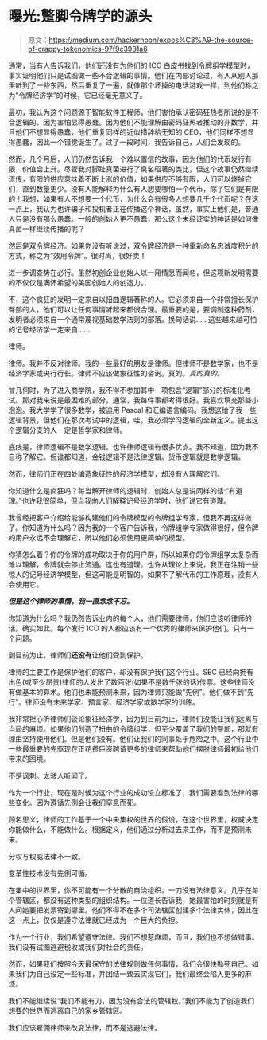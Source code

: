 # 曝光:蹩脚令牌学的源头

> 原文：<https://medium.com/hackernoon/expos%C3%A9-the-source-of-crappy-tokenomics-97f9c3931a6>

通常，当有人告诉我们，他们还没有为他们的 ICO 白皮书找到令牌组学模型时，事实证明他们只是试图做一些不合逻辑的事情。他们在内部讨论过，有人从别人那里听到了一些东西，然后重复了一遍，就像那个坏掉的电话游戏一样，到他们称之为“令牌经济学”的时候，它已经毫无意义了。

最初，我认为这个问题源于智能软件工程师，他们害怕承认密码狂热者所说的是不合逻辑的，因为害怕显得愚蠢。因为他们不能理解由密码狂热者推动的非数学，并且他们不想显得愚蠢，他们重复同样的近似措辞给无知的 CEO，他们同样不想显得愚蠢，因此一个错觉诞生了。过了一段时间，我告诉自己，人们会发现的。

然而，几个月后，人们仍然告诉我一个难以置信的故事，因为他们的代币发行有限，价值会上升。尽管我对脚趾真菌进行了臭名昭著的类比，但这个故事仍然继续流传，有限的供应意味着不断上涨的价值，如果供应不够有限，人们可以烧掉它们，直到数量更少。没有人能解释为什么有人想要哪怕一个代币，除了它们是有限的！我想，如果有人不想要一个代币，为什么会有很多人想要几千个代币呢？在这一点上，我认为也许骗子和投机者正在传播这个神话，虽然，事实上他们是，普通人只是没有那么愚蠢。一般的创始人更不愚蠢，那么这个未经证实的神话是如何像真菌一样继续传播的呢？

然后是[双令牌经济](/@rebeccarachmany/there-is-no-such-thing-as-a-two-token-economy-cc95142799fb)。如果你没有听说过，双令牌经济是一种重新命名忠诚度积分的方式，称之为“效用令牌”。很时尚，很好卖！

进一步调查势在必行。虽然初创企业创始人以一厢情愿而闻名，但这项新发明需要的不仅仅是满怀希望的美国创始人的创造力。

不，这个疯狂的发明一定来自以扭曲逻辑著称的人。它必须来自一个非常擅长保护臀部的人，他们可以让任何事情听起来都很合理。最重要的是，要调制这种药剂，发明者必须来自一个通常蔑视基础数学法则的部落。换句话说……这些越来越可怕的记号经济学一定来自……

律师。

律师。我并不反对律师。我的一些最好的朋友是律师。但律师不是数学家，也不是经济学家或央行行长。律师不应该做象征性的咨询。真的。*真的真的。*

曾几何时，为了进入商学院，我不得不参加其中一项包含“逻辑”部分的标准化考试。那对我来说是最困难的部分。通常，我每件事都考得很好。我喜欢填充那些小泡泡。我大学学了很多数学，被迫用 Pascal 和汇编语言编码。我想这给了我一些逻辑背景，但他们在那次考试中的逻辑，哇。我必须学习逻辑的全新定义。提出这个逻辑分支的人一定是哲学家和律师。

底线是，律师逻辑不是数学逻辑。也许律师逻辑有很多优点。我不知道，因为我不自称了解它。但谁都知道，金钱逻辑不是法律逻辑。货币逻辑就是数学逻辑。

然而，律师们正在四处编造象征性的经济学模型，却没有人理解它们。

你知道什么是疯狂吗？每当解开律师的逻辑时，创始人总是说同样的话:“有道理。”也许我很简单，但当我向人们解释记号经济学时，他们说它有道理。

我曾经把客户介绍给能够构建他们的令牌模型的令牌组学专家，但我不再这样做了。你知道为什么吗？因为我的一个客户告诉我，令牌组学专家做得很好，但令牌的用户永远不会理解它，所以他们必须使用更简单的模型。

你猜怎么着？你的令牌的成功取决于你的用户群，所以如果你的令牌组学太复杂而难以理解，令牌就会停止流通。这也有道理。也许从理论上来说，我正在注销一些惊人的记号经济学模型，但这可能是明智的。如果不了解代币的工作原理，没有人会使用它。

***但是这个律师的事情，我一直念念不忘。***

你知道为什么吗？我仍然告诉业内的每个人，他们需要律师，他们应该听律师的话。确实如此。每个发行 ICO 的人都应该有一个优秀的律师来保护他们。只有一个问题。

到目前为止，律师们**还没有**让他们受到保护。

律师的主要工作是保护他们的客户，却没有保护我们这个行业。SEC 已经向拥有出色(或至少昂贵)律师的人发出了数百张(如果不是数千张的话)传票。这些律师没有做基本的算术。他们也未能预测未来，因为律师只能做“先例”。他们做不到“先行”。律师没有未来学家、预言家、经济学家或数学家的训练。

我非常担心听律师们谈论象征经济学，因为到目前为止，律师们没能让我们远离与当局的麻烦。如果他们创造了扭曲的令牌组学，但至少覆盖了我们的臀部，那就有理由坚持使用他们。但是他们没有。他们让我们的同事处于危险之中。这个行业中一些最重要的先驱现在正花费巨资聘请更多的律师来帮助他们摆脱律师最初给他们带来的困境。

不是讽刺。太骇人听闻了。

作为一个行业，现在是时候为这个行业的成功设立标准了，我们需要看到法律的哪些变化。因为遵循先例会让我们窒息而死。

顾名思义，律师的工作基于一个中央集权的世界的假设，在这个世界里，权威决定你能做什么，不能做什么。根据定义，他们通过分析过去来工作，而不是预测未来。

分权与权威法律不一致。

变革性技术没有先例可循。

在集中的世界里，你不可能有一个分散的自治组织。一刀没有法律意义。几乎在每个管辖区，都没有这种类型的组织结构。一位道长告诉我，她最害怕的时刻就是有人问她要把发票寄到哪里。他们不得不在多个司法辖区创建多个法律实体，因此在这一点上，仅仅是遵守法律就已经成为一个巨大的负担。

作为一个行业，我们希望遵守法律。我们不想惹麻烦，而且，我们也不想做错事。我们没有试图逃避税收或我们对社会的责任。

然而，如果我们按照今天最保守的法律规则做任何事情，我们会很快勒死自己。如果我们为自己设定一些标准，并团结一致去实现它们，我们最终会陷入更多的麻烦。

我们不能继续说“我们不能有刀，因为没有合法的管辖权。”我们不能为了创造我们想要的世界而逃离自己的家乡管辖区。

我们应该雇佣律师来改变法律，而不是逃避法律。